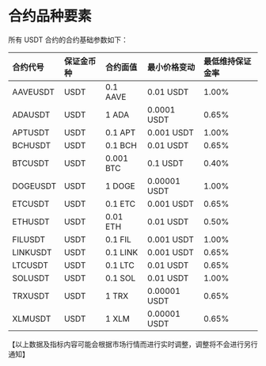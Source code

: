 # 合约品种要素

所有 USDT 合约的合约基础参数如下：

| 合约代号 | 保证金币种 | 合约面值  | 最小价格变动 | 最低维持保证金率 |
| :------- | :--------- | :-------- | :----------- | :--------------- |
| AAVEUSDT | USDT       | 0.1 AAVE  | 0.01 USDT    | 1.00%            |
| ADAUSDT  | USDT       | 1 ADA     | 0.0001 USDT  | 0.65%            |
| APTUSDT  | USDT       | 0.1 APT   | 0.001 USDT   | 1.00%            |
| BCHUSDT  | USDT       | 0.1 BCH   | 0.01 USDT    | 0.65%            |
| BTCUSDT  | USDT       | 0.001 BTC | 0.1 USDT     | 0.40%            |
| DOGEUSDT | USDT       | 1 DOGE    | 0.00001 USDT | 1.00%            |
| ETCUSDT  | USDT       | 0.1 ETC   | 0.001 USDT   | 0.65%            |
| ETHUSDT  | USDT       | 0.01 ETH  | 0.01 USDT    | 0.50%            |
| FILUSDT  | USDT       | 0.1 FIL   | 0.001 USDT   | 1.00%            |
| LINKUSDT | USDT       | 0.1 LINK  | 0.001 USDT   | 0.65%            |
| LTCUSDT  | USDT       | 0.1 LTC   | 0.01 USDT    | 0.65%            |
| SOLUSDT  | USDT       | 0.1 SOL   | 0.01 USDT    | 1.00%            |
| TRXUSDT  | USDT       | 1 TRX     | 0.00001 USDT | 0.65%            |
| XLMUSDT  | USDT       | 1 XLM     | 0.00001 USDT | 0.65%            |

【以上数据及指标内容可能会根据市场行情而进行实时调整，调整将不会进行另行通知】
